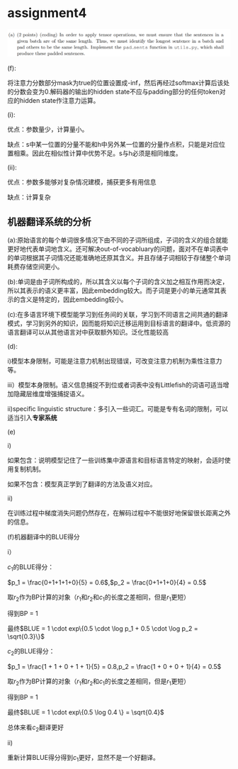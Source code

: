 # assignment4

![image-20220723200448617](assignment4.assets/image-20220723200448617.png)

(f):

将注意力分数部分mask为true的位置设置成-inf，然后再经过softmax计算后该处的分数会变为0.解码器的输出的hidden state不应与padding部分的任何token对应的hidden state作注意力运算。

(i):

优点：参数量少，计算量小。

缺点：s中某一位置的分量不能和h中另外某一位置的分量作点积，只能是对应位置相乘。因此在相似性计算中优势不足。s与h必须是相同维度。

(ii):

优点：参数多能够对复杂情况建模，捕获更多有用信息

缺点：计算复杂

## 机器翻译系统的分析

(a):原始语言的每个单词很多情况下由不同的子词所组成，子词的含义的组合就能更好地代表单词地含义。还可解决out-of-vocabluary的问题，面对不在单词表中的单词根据其子词情况还能准确地还原其含义。并且存储子词相较于存储整个单词耗费存储空间更小。

(b):单词是由子词所构成的，所以其含义以每个子词的含义加之相互作用而决定，所以其表示的语义更丰富，因此embedding较大。而子词是更小的单元通常其表示的含义是特定的，因此embedding较小。

(c):在多语言环境下模型能学习到任务间的关联，学习到不同语言之间共通的翻译模式，学习到另外的知识，因而能将知识迁移运用到目标语言的翻译中。低资源的语言翻译可以从其他语言对中获取额外知识。泛化性能较高

(d):

i)模型本身限制，可能是注意力机制出现错误，可改变注意力机制为乘性注意力等。	

iii）模型本身限制。语义信息捕捉不到位或者词表中没有Littlefish的词语可适当增加隐藏层维度增强捕捉语义。

ii)specific linguistic structure：多引入一些词汇。可能是专有名词的限制，可以适当引入**专家系统**

(e)

i)

如果包含：说明模型记住了一些训练集中源语言和目标语言特定的映射，会适时使用复制机制。

如果不包含：模型真正学到了翻译的方法及语义对应。

ii)

在训练过程中梯度消失问题仍然存在，在解码过程中不能很好地保留很长距离之外的信息。

(f)机器翻译中的BLUE得分

i）

$c_1$的BLUE得分：

$p_1 = \frac{0+1+1+1+0}{5} = 0.6$,$p_2 = \frac{0+1+1+0}{4} = 0.5$

取$r_2$作为BP计算的对象（$r_1$和$r_2$和$c_1$的长度之差相同，但是$r_1$更短）

得到BP = 1

最终$BLUE = 1 \cdot exp\{0.5 \cdot \log p_1 + 0.5 \cdot \log p_2 = \sqrt{0.3}\}$

$c_2$的BLUE得分：

$p_1 = \frac{1 + 1 + 0 + 1 + 1}{5} = 0.8,p_2 = \frac{1 + 0 + 0 + 1}{4} = 0.5$

取$r_2$作为BP计算的对象（$r_1$和$r_2$和$c_1$的长度之差相同，但是$r_1$更短）

得到BP = 1

最终$BLUE  = 1 \cdot exp\{0.5 \log 0.4   \} = \sqrt{0.4}$ 

总体来看$c_2$翻译更好

ii)

重新计算BLUE得分得到$c_1$更好，显然不是一个好翻译。

